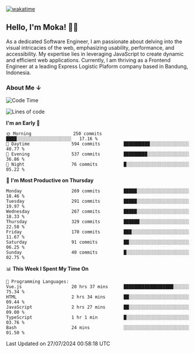 [![wakatime](https://wakatime.com/badge/user/af9abd23-dba3-4dbe-973c-b045a9417a55.svg?style=social)](https://wakatime.com/@af9abd23-dba3-4dbe-973c-b045a9417a55)
## Hello, I'm Moka! 👋🏼


As a dedicated Software Engineer, I am passionate about delving into the visual intricacies of the web, emphasizing usability, performance, and accessibility. My expertise lies in leveraging JavaScript to create dynamic and efficient web applications. Currently, I am thriving as a Frontend Engineer at a leading Express Logistic Plaform company based in Bandung, Indonesia.

### About Me ↓

<!--START_SECTION:waka-->
![Code Time](http://img.shields.io/badge/Code%20Time-10%2C803%20hrs%208%20mins-blue)

![Lines of code](https://img.shields.io/badge/From%20Hello%20World%20I%27ve%20Written-4.0%20million%20lines%20of%20code-blue)

**I'm an Early 🐤** 

```text
🌞 Morning                250 commits         ████░░░░░░░░░░░░░░░░░░░░░   17.16 % 
🌆 Daytime                594 commits         ██████████░░░░░░░░░░░░░░░   40.77 % 
🌃 Evening                537 commits         █████████░░░░░░░░░░░░░░░░   36.86 % 
🌙 Night                  76 commits          █░░░░░░░░░░░░░░░░░░░░░░░░   05.22 % 
```
📅 **I'm Most Productive on Thursday** 

```text
Monday                   269 commits         █████░░░░░░░░░░░░░░░░░░░░   18.46 % 
Tuesday                  291 commits         █████░░░░░░░░░░░░░░░░░░░░   19.97 % 
Wednesday                267 commits         █████░░░░░░░░░░░░░░░░░░░░   18.33 % 
Thursday                 329 commits         ██████░░░░░░░░░░░░░░░░░░░   22.58 % 
Friday                   170 commits         ███░░░░░░░░░░░░░░░░░░░░░░   11.67 % 
Saturday                 91 commits          ██░░░░░░░░░░░░░░░░░░░░░░░   06.25 % 
Sunday                   40 commits          █░░░░░░░░░░░░░░░░░░░░░░░░   02.75 % 
```


📊 **This Week I Spent My Time On** 

```text
💬 Programming Languages: 
Vue.js                   20 hrs 37 mins      ███████████████████░░░░░░   75.34 % 
HTML                     2 hrs 34 mins       ██░░░░░░░░░░░░░░░░░░░░░░░   09.44 % 
JavaScript               2 hrs 27 mins       ██░░░░░░░░░░░░░░░░░░░░░░░   09.00 % 
TypeScript               1 hr 1 min          █░░░░░░░░░░░░░░░░░░░░░░░░   03.76 % 
Bash                     24 mins             ░░░░░░░░░░░░░░░░░░░░░░░░░   01.50 % 
```


 Last Updated on 27/07/2024 00:58:18 UTC
<!--END_SECTION:waka-->
